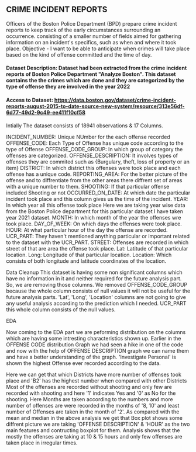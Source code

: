 ## CRIME INCIDENT REPORTS

Officers of the Boston Police Department (BPD) prepare crime incident reports to keep track of the early circumstances surrounding an occurrence. consisting of a smaller number of fields aimed for gathering information on an incident's specifics, such as when and where it took place.
Objective - I want to be able to anticipate when crimes will take place based on the kind of offense committed and the time of day.

#### Dataset Description: Dataset had been extracted from the crime incident reports of Boston Police Department "Analyze Boston". This dataset contains the the crimes which are done and they are categorized by the type of offense they are involved in the year 2022

#### Access to Dataset: https://data.boston.gov/dataset/crime-incident-reports-august-2015-to-date-source-new-system/resource/313e56df-6d77-49d2-9c49-ee411f10cf58
Intially The dataset consists of 18941 observations & 17 Columns.

INCIDENT_NUMBER: Unique NUmber for the each offense recorded
OFFENSE_CODE: Each Type of Offense has unique code according to the type of Offense
OFFENSE_CODE_GROUP: In which group of category the offenses are categorized.
OFFENSE_DESCRIPTION: It involves types of offenses they are commited such as {Burgulary, theft, loss of property or an item}
DISTRICT: In which district this offenses were took place and each offense has a unique code.
REPORTING_AREA: For the better picture of the offense and to diffrentiate from the other areas there diffrent set of areas with a unique number to them.
SHOOTING: If that particular offense included Shooting or not
OCCURRED_ON_DATE: At which date the particular incident took place and this column gives us the time of the incident.
YEAR: In which year all this offense took place Here we are taking year wise data from the Boston Police department for this particular dataset I have taken year 2021 dataset.
MONTH: In which month of the year the offenses wre took place.
DAY_OF_WEEK: On which days the offenses were took place.
HOUR: At what particular hour of the day the offense are recorded.
UCR_PART: They haven't mentioned anything particular or important related to the dataset with the UCR_PART.
STREET: Offenses are recorded in which street of that are area the offense took place.
Lat: Latitude of that particular location.
Long: Longitude of that particular location.
Location: Which consists of both longitude and latitude coordinates of the location.

Data Cleanup
This dataset is having some non significant columns which have no information in it and neither required for the future analysis part. So, we are removing those columns.
We removed OFFENSE_CODE_GROUP because the whole column consists of null values it will not be useful for the future analysis parts.
'Lat', 'Long', 'Location' columns are not going to give any useful analysis according to the prediction which I needed.
UCR_PART this whole column consists of the null values.


EDA

Now coming to the EDA part we are peforming distribution on the columns which are having some intresting characteristics shown up.
Earlier in the OFFENSE CODE distribution Graph we had seen a hike in one of the code and now with the help of OFFENSE DESCRIPTION graph we can name them and have a better understanding of the graph.
'Investigate Personal' is shown the highest Offense ever recorded according to the data.

Here we can get that which Districts have more number of offenses took place and 'B2' has the highest number when compared with other Districts
Most of the offenses are recorded without shooting and only few are recorded with shooting and here '1' indicates Yes and '0' as No for the shooting.
Here Months are taken according to the numbers and more number of offenses are were recorded in the months of '8, 10' and least number of Offenses are taken in the month of '2'.
As compared with the mean and median in the above analysis we get that Box plot shows some diffrent picture we are taking 'OFFENSE DESCRIPTION' & 'HOUR' as the two main features and contructing boxplot for them.
Analysis shows that the mostly the offenses are taking at 10 & 15 hours and only few offenses are taken place in irregular times.



